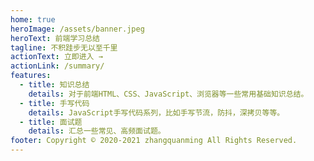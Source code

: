 ```yaml
---
home: true
heroImage: /assets/banner.jpeg
heroText: 前端学习总结
tagline: 不积跬步无以至千里
actionText: 立即进入 →
actionLink: /summary/
features:
  - title: 知识总结
    details: 对于前端HTML、CSS、JavaScript、浏览器等一些常用基础知识总结。
  - title: 手写代码
    details: JavaScript手写代码系列，比如手写节流，防抖，深拷贝等等。
  - title: 面试题
    details: 汇总一些常见、高频面试题。
footer: Copyright © 2020-2021 zhangquanming All Rights Reserved.
---
```


